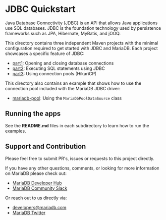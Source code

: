 # JDBC Quickstart

Java Database Connectivity (JDBC) is an API that allows Java applications
use SQL databases. JDBC is the foundation technology used by persistence
frameworks such as JPA, Hibernate, MyBatis, and jOOQ.

This directory contains three independent Maven projects with the minimal
configuration required to get started with JDBC and MariaDB. Each project
showcases a specific feature of JDBC:

- [part1](part1/): Opening and closing database connections
- [part2](part2/): Executing SQL statements using JDBC
- [part3](part3/): Using connection pools (HikariCP)

This directory also contains an example that shows how to use the connection
pool included with the MariaDB JDBC driver:

- [mariadb-pool](mariadb-pool/): Using the `MariaDbPoolDataSource` class

## Running the apps

See the **README.md** files in each subdirectory to learn how to run the
examples.

## Support and Contribution

Please feel free to submit PR's, issues or requests to this project
directly.

If you have any other questions, comments, or looking for more information
on MariaDB please check out:

* [MariaDB Developer Hub](https://mariadb.com/developers)
* [MariaDB Community Slack](https://r.mariadb.com/join-community-slack)

Or reach out to us directly via:

* [developers@mariadb.com](mailto:developers@mariadb.com)
* [MariaDB Twitter](https://twitter.com/mariadb)
